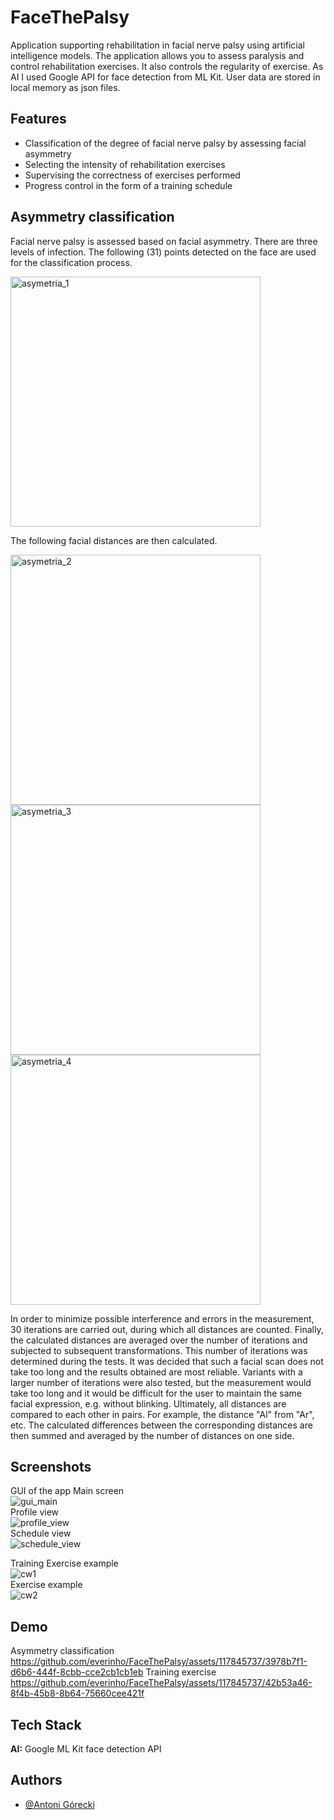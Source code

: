# FaceThePalsy

Application supporting rehabilitation in facial nerve palsy using artificial intelligence models. The application allows you to assess paralysis and control rehabilitation exercises. It also controls the regularity of exercise. As AI I used Google API for face detection from ML Kit. User data are stored in local memory as json files. 


## Features

- Classification of the degree of facial nerve palsy by assessing facial asymmetry
- Selecting the intensity of rehabilitation exercises
- Supervising the correctness of exercises performed
- Progress control in the form of a training schedule


## Asymmetry classification

Facial nerve palsy is assessed based on facial asymmetry. There are three levels of infection. 
The following (31) points detected on the face are used for the classification process.

<img src="https://github.com/everinho/FaceThePalsy/assets/117845737/4fa42989-38e4-4111-abd9-df26518e82a8" alt="asymetria_1" width="400">

The following facial distances are then calculated.

<img src="https://github.com/everinho/FaceThePalsy/assets/117845737/34dca897-15d3-4dbf-b0cb-35ad7dea048c" alt="asymetria_2" width="400">
<img src="https://github.com/everinho/FaceThePalsy/assets/117845737/d420d5e3-e5a7-45a6-af6e-688401ead7c0" alt="asymetria_3" width="400">
<img src="https://github.com/everinho/FaceThePalsy/assets/117845737/60cc8f30-7f4d-4d9a-85d9-a72301023e86" alt="asymetria_4" width="400">

In order to minimize possible interference and errors in the measurement, 30 iterations are carried out, during which all distances are counted. Finally, the calculated distances are averaged over the number of iterations and subjected to subsequent transformations. This number of iterations was determined during the tests. It was decided that such a facial scan does not take too long and the results obtained are most reliable. Variants with a larger number of iterations were also tested, but the measurement would take too long and it would be difficult for the user to maintain the same facial expression, e.g. without blinking. Ultimately, all distances are compared to each other in pairs. For example, the distance "Al" from "Ar", etc. The calculated differences between the corresponding distances are then summed and averaged by the number of distances on one side.

## Screenshots

GUI of the app
Main screen <br />
![gui_main](https://github.com/everinho/FaceThePalsy/assets/117845737/cffa7f0a-5dcd-493f-a216-cbcd36c10a58) <br />
Profile view <br />
![profile_view](https://github.com/everinho/FaceThePalsy/assets/117845737/e20d0c0c-8126-40e9-8507-556a445b6929) <br />
Schedule view <br />
![schedule_view](https://github.com/everinho/FaceThePalsy/assets/117845737/de3c5ef2-daaa-425d-bc11-79e9d257ce0f) <br />

Training
Exercise example <br />
![cw1](https://github.com/everinho/FaceThePalsy/assets/117845737/92ec37a6-2115-4305-b7cf-4d8a19b5cf6c) <br />
Exercise example <br />
![cw2](https://github.com/everinho/FaceThePalsy/assets/117845737/43d2ca9d-da6a-485a-b0b2-ca8bb27bd4f1) <br />

## Demo

Asymmetry classification <br />
https://github.com/everinho/FaceThePalsy/assets/117845737/3978b7f1-d6b6-444f-8cbb-cce2cb1cb1eb
Training exercise <br />
https://github.com/everinho/FaceThePalsy/assets/117845737/42b53a46-8f4b-45b8-8b64-75660cee421f


## Tech Stack

**AI:** Google ML Kit face detection API


## Authors

- [@Antoni Górecki](https://github.com/everinho)
